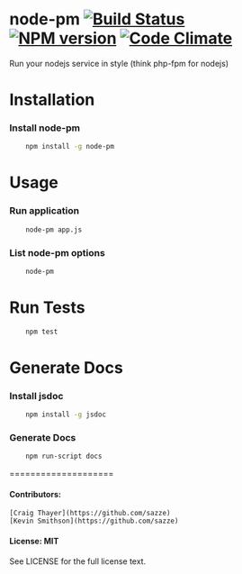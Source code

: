 node-pm [![Build Status](https://travis-ci.org/sazze/node-pm.png?branch=master/master)](https://travis-ci.org/sazze/node-pm) [![NPM version](https://badge.fury.io/js/node-pm.png)](http://badge.fury.io/js/node-pm) [![Code Climate](https://codeclimate.com/github/sazze/node-pm/badges/gpa.svg)](https://codeclimate.com/github/sazze/node-pm)
====================

Run your nodejs service in style (think php-fpm for nodejs)


Installation
====================

### Install node-pm

``` bash
    npm install -g node-pm
```

Usage
====================

### Run application

``` bash
    node-pm app.js
```

### List node-pm options

``` bash
    node-pm
```

Run Tests
====================

``` bash
    npm test
```

Generate Docs
====================

### Install jsdoc

``` bash
    npm install -g jsdoc
```

### Generate Docs

``` bash
    npm run-script docs
```

====================

#### Contributors:
    [Craig Thayer](https://github.com/sazze)
    [Kevin Smithson](https://github.com/sazze)

#### License: MIT

See LICENSE for the full license text.
